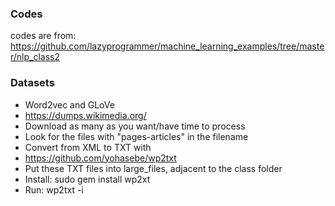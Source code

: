 ### Codes
codes are from: https://github.com/lazyprogrammer/machine_learning_examples/tree/master/nlp_class2

### Datasets
- Word2vec and GLoVe
- https://dumps.wikimedia.org/
- Download as many as you want/have time to process
- Look for the files with "pages-articles" in the filename
- Convert from XML to TXT with
- https://github.com/yohasebe/wp2txt
- Put these TXT files into large_files, adjacent to the class folder
- Install: sudo gem install wp2xt
- Run: wp2txt -i <filename>
